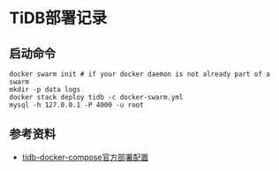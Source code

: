 # TiDB部署记录

## 启动命令

```shell
docker swarm init # if your docker daemon is not already part of a swarm
mkdir -p data logs
docker stack deploy tidb -c docker-swarm.yml
mysql -h 127.0.0.1 -P 4000 -u root
```

## 参考资料

- [tidb-docker-compose官方部署配置](https://github.com/pingcap/tidb-docker-compose)
  
